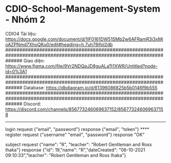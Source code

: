 # CDIO-School-Management-System - Nhóm 2
CDIO4
Tài liệu: https://docs.google.com/document/d/1IF0161DW51SMb2w6AFRamR3i3xMjoAZPNmd7XhoQKu0/edit#heading=h.7uh78ifol2db
######################################################################################################################
Giao diện: https://www.figma.com/file/9Vr2NDQpJD8guALaTt1XWR/Untitled?node-id=0%3A1
######################################################################################################################
Database: https://dbdiagram.io/d/61396086825b5b0146f9b555
######################################################################################################################
Discord: https://discord.com/channels/856773246069637152/856773246069637158


*****
login 
     request {"email", "password"}
     response {"email", "token"}
     ****
 register
     request {"username" "email", "password"}
     response "OK"


 subject 
     request {"name": "R", "teacher": "Robert Gentleman and Ross Ihaka"}
     response {"id": 19,"name": "R","dateCreated": "06-10-2021 09:10:33","teacher": "Robert Gentleman and Ross Ihaka"}
